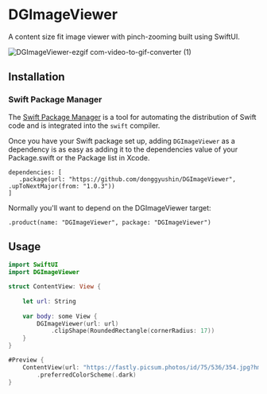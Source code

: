 # DGImageViewer

A content size fit image viewer with pinch-zooming built using SwiftUI.

![DGImageViewer-ezgif com-video-to-gif-converter (1)](https://github.com/user-attachments/assets/1b19df6b-e817-48a1-8aa9-bedc1cee4ea2)

## Installation

### Swift Package Manager

The [Swift Package Manager](https://www.swift.org/documentation/package-manager/) is a tool for automating the distribution of Swift code and is integrated into the `swift` compiler.

Once you have your Swift package set up, adding `DGImageViewer` as a dependency is as easy as adding it to the dependencies value of your Package.swift or the Package list in Xcode.

```
dependencies: [
   .package(url: "https://github.com/donggyushin/DGImageViewer", .upToNextMajor(from: "1.0.3"))
]
```

Normally you'll want to depend on the DGImageViewer target:

```
.product(name: "DGImageViewer", package: "DGImageViewer")
```

## Usage
```swift
import SwiftUI
import DGImageViewer

struct ContentView: View {
    
    let url: String
    
    var body: some View {
        DGImageViewer(url: url)
            .clipShape(RoundedRectangle(cornerRadius: 17))
    }
}

#Preview {
    ContentView(url: "https://fastly.picsum.photos/id/75/536/354.jpg?hmac=ID27DCTIXwj8cf3T86tXQxX0KRZd6i-4zKwvd1t6GoA")
        .preferredColorScheme(.dark)
}
```
